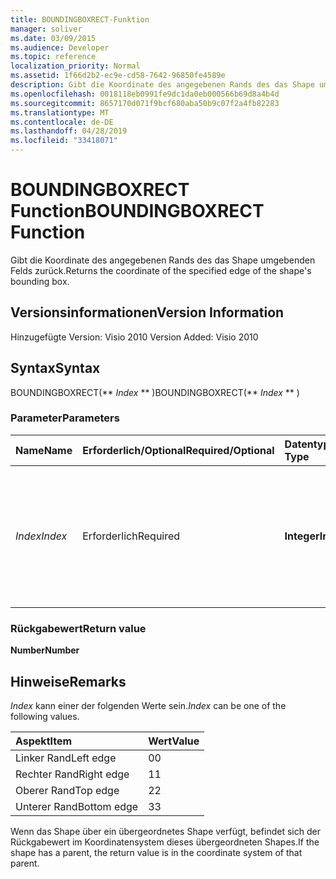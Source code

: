 ```yaml
---
title: BOUNDINGBOXRECT-Funktion
manager: soliver
ms.date: 03/09/2015
ms.audience: Developer
ms.topic: reference
localization_priority: Normal
ms.assetid: 1f66d2b2-ec9e-cd58-7642-96850fe4589e
description: Gibt die Koordinate des angegebenen Rands des das Shape umgebenden Felds zurück.
ms.openlocfilehash: 0018118eb0991fe9dc1da0eb000566b69d8a4b4d
ms.sourcegitcommit: 8657170d071f9bcf680aba50b9c07f2a4fb82283
ms.translationtype: MT
ms.contentlocale: de-DE
ms.lasthandoff: 04/28/2019
ms.locfileid: "33418071"
---
```

# <a name="boundingboxrect-function"></a><span data-ttu-id="144d2-103">BOUNDINGBOXRECT Function</span><span class="sxs-lookup"><span data-stu-id="144d2-103">BOUNDINGBOXRECT Function</span></span>

<span data-ttu-id="144d2-104">Gibt die Koordinate des angegebenen Rands des das Shape umgebenden Felds zurück.</span><span class="sxs-lookup"><span data-stu-id="144d2-104">Returns the coordinate of the specified edge of the shape's bounding box.</span></span>
  
## <a name="version-information"></a><span data-ttu-id="144d2-105">Versionsinformationen</span><span class="sxs-lookup"><span data-stu-id="144d2-105">Version Information</span></span>

<span data-ttu-id="144d2-106">Hinzugefügte Version: Visio 2010
</span><span class="sxs-lookup"><span data-stu-id="144d2-106">Version Added: Visio 2010</span></span> 
  
## <a name="syntax"></a><span data-ttu-id="144d2-107">Syntax</span><span class="sxs-lookup"><span data-stu-id="144d2-107">Syntax</span></span>

<span data-ttu-id="144d2-108">BOUNDINGBOXRECT(\*\* *Index* \*\* )</span><span class="sxs-lookup"><span data-stu-id="144d2-108">BOUNDINGBOXRECT(\*\* *Index* \*\* )</span></span> 
  
### <a name="parameters"></a><span data-ttu-id="144d2-109">Parameter</span><span class="sxs-lookup"><span data-stu-id="144d2-109">Parameters</span></span>

|<span data-ttu-id="144d2-110">**Name**</span><span class="sxs-lookup"><span data-stu-id="144d2-110">**Name**</span></span>|<span data-ttu-id="144d2-111">**Erforderlich/Optional**</span><span class="sxs-lookup"><span data-stu-id="144d2-111">**Required/Optional**</span></span>|<span data-ttu-id="144d2-112">**Datentyp**</span><span class="sxs-lookup"><span data-stu-id="144d2-112">**Data Type**</span></span>|<span data-ttu-id="144d2-113">**Beschreibung**</span><span class="sxs-lookup"><span data-stu-id="144d2-113">**Description**</span></span>|
|:-----|:-----|:-----|:-----|
| <span data-ttu-id="144d2-114">_Index_</span><span class="sxs-lookup"><span data-stu-id="144d2-114">_Index_</span></span> <br/> |<span data-ttu-id="144d2-115">Erforderlich</span><span class="sxs-lookup"><span data-stu-id="144d2-115">Required</span></span>  <br/> |<span data-ttu-id="144d2-116">**Integer**</span><span class="sxs-lookup"><span data-stu-id="144d2-116">**Integer**</span></span> <br/> |<span data-ttu-id="144d2-p101">Der Rand des das Shape umgebenden Felds, für den die Koordinate abgerufen werden soll. Mögliche Werte finden Sie in den Anmerkungen.</span><span class="sxs-lookup"><span data-stu-id="144d2-p101">The edge of the shape's bounding box for which to get the coordinate. See Remarks for possible values.</span></span>  <br/> |
   
### <a name="return-value"></a><span data-ttu-id="144d2-119">Rückgabewert</span><span class="sxs-lookup"><span data-stu-id="144d2-119">Return value</span></span>

 <span data-ttu-id="144d2-120">**Number**</span><span class="sxs-lookup"><span data-stu-id="144d2-120">**Number**</span></span>
  
## <a name="remarks"></a><span data-ttu-id="144d2-121">Hinweise</span><span class="sxs-lookup"><span data-stu-id="144d2-121">Remarks</span></span>

 <span data-ttu-id="144d2-122">*Index*  kann einer der folgenden Werte sein.</span><span class="sxs-lookup"><span data-stu-id="144d2-122">*Index*  can be one of the following values.</span></span> 
  
|<span data-ttu-id="144d2-123">**Aspekt**</span><span class="sxs-lookup"><span data-stu-id="144d2-123">**Item**</span></span>|<span data-ttu-id="144d2-124">**Wert**</span><span class="sxs-lookup"><span data-stu-id="144d2-124">**Value**</span></span>|
|:-----|:-----|
|<span data-ttu-id="144d2-125">Linker Rand</span><span class="sxs-lookup"><span data-stu-id="144d2-125">Left edge</span></span>  <br/> |<span data-ttu-id="144d2-126">0</span><span class="sxs-lookup"><span data-stu-id="144d2-126">0</span></span>  <br/> |
|<span data-ttu-id="144d2-127">Rechter Rand</span><span class="sxs-lookup"><span data-stu-id="144d2-127">Right edge</span></span>  <br/> |<span data-ttu-id="144d2-128">1</span><span class="sxs-lookup"><span data-stu-id="144d2-128">1</span></span>  <br/> |
|<span data-ttu-id="144d2-129">Oberer Rand</span><span class="sxs-lookup"><span data-stu-id="144d2-129">Top edge</span></span>  <br/> |<span data-ttu-id="144d2-130">2</span><span class="sxs-lookup"><span data-stu-id="144d2-130">2</span></span>  <br/> |
|<span data-ttu-id="144d2-131">Unterer Rand</span><span class="sxs-lookup"><span data-stu-id="144d2-131">Bottom edge</span></span>  <br/> |<span data-ttu-id="144d2-132">3</span><span class="sxs-lookup"><span data-stu-id="144d2-132">3</span></span>  <br/> |
   
<span data-ttu-id="144d2-133">Wenn das Shape über ein übergeordnetes Shape verfügt, befindet sich der Rückgabewert im Koordinatensystem dieses übergeordneten Shapes.</span><span class="sxs-lookup"><span data-stu-id="144d2-133">If the shape has a parent, the return value is in the coordinate system of that parent.</span></span>
  


